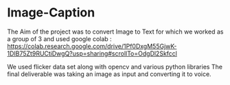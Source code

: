 # Image-Caption

The Aim of the project was to convert Image to Text for which we worked as a group of 3
and used google colab : https://colab.research.google.com/drive/1Pf0DxgM55GjwK-1DIB75Zt9RUCtiDwgQ?usp=sharing#scrollTo=OdgDl2Skfccl

We used flicker data set along with opencv and various python libraries 
The final deliverable was taking an image as input and converting it to voice. 
